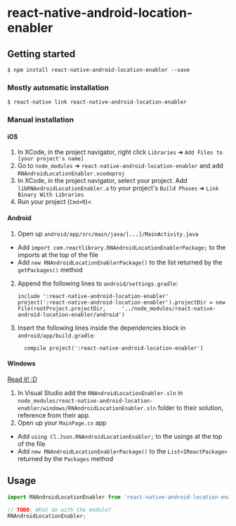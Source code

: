 
# react-native-android-location-enabler

## Getting started

`$ npm install react-native-android-location-enabler --save`

### Mostly automatic installation

`$ react-native link react-native-android-location-enabler`

### Manual installation


#### iOS

1. In XCode, in the project navigator, right click `Libraries` ➜ `Add Files to [your project's name]`
2. Go to `node_modules` ➜ `react-native-android-location-enabler` and add `RNAndroidLocationEnabler.xcodeproj`
3. In XCode, in the project navigator, select your project. Add `libRNAndroidLocationEnabler.a` to your project's `Build Phases` ➜ `Link Binary With Libraries`
4. Run your project (`Cmd+R`)<

#### Android

1. Open up `android/app/src/main/java/[...]/MainActivity.java`
  - Add `import com.reactlibrary.RNAndroidLocationEnablerPackage;` to the imports at the top of the file
  - Add `new RNAndroidLocationEnablerPackage()` to the list returned by the `getPackages()` method
2. Append the following lines to `android/settings.gradle`:
  	```
  	include ':react-native-android-location-enabler'
  	project(':react-native-android-location-enabler').projectDir = new File(rootProject.projectDir, 	'../node_modules/react-native-android-location-enabler/android')
  	```
3. Insert the following lines inside the dependencies block in `android/app/build.gradle`:
  	```
      compile project(':react-native-android-location-enabler')
  	```

#### Windows
[Read it! :D](https://github.com/ReactWindows/react-native)

1. In Visual Studio add the `RNAndroidLocationEnabler.sln` in `node_modules/react-native-android-location-enabler/windows/RNAndroidLocationEnabler.sln` folder to their solution, reference from their app.
2. Open up your `MainPage.cs` app
  - Add `using Cl.Json.RNAndroidLocationEnabler;` to the usings at the top of the file
  - Add `new RNAndroidLocationEnablerPackage()` to the `List<IReactPackage>` returned by the `Packages` method


## Usage
```javascript
import RNAndroidLocationEnabler from 'react-native-android-location-enabler';

// TODO: What do with the module?
RNAndroidLocationEnabler;
```
  